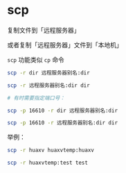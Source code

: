 # scp

复制文件到「远程服务器」

或者复制「远程服务器」文件到「本地机」

`scp` 功能类似 `cp` 命令

```bash
scp -r dir 远程服务器别名:dir

scp -r 远程服务器别名:dir dir

# 有时需要指定端口号：

scp -p 16610 -r dir 远程服务器别名:dir

scp -p 16610 -r 远程服务器别名:dir dir
```

举例：

```bash
scp -r huaxv huaxvtemp:huaxv

scp -r huaxvtemp:test test
```
